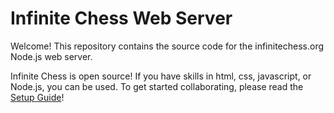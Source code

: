 # Infinite Chess Web Server #

Welcome! This repository contains the source code for the infinitechess.org Node.js web server.

Infinite Chess is open source! If you have skills in html, css, javascript, or Node.js, you can be used.
To get started collaborating, please read the [Setup Guide](./setup.md)!
